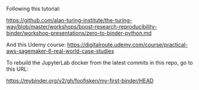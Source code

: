 Following this tutorial:

https://github.com/alan-turing-institute/the-turing-way/blob/master/workshops/boost-research-reproducibility-binder/workshop-presentations/zero-to-binder-python.md

And this Udemy course: https://digitalroute.udemy.com/course/practical-aws-sagemaker-6-real-world-case-studies

To rebuild the JupyterLab docker from the latest commits in this repo, go to this URL:

https://mybinder.org/v2/gh/foofisken/my-first-binder/HEAD

